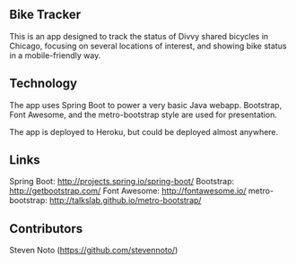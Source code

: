 ## Bike Tracker

This is an app designed to track the status of Divvy shared bicycles in Chicago,
focusing on several locations of interest, and showing bike status in a mobile-friendly way.

## Technology

The app uses Spring Boot to power a very basic Java webapp.
Bootstrap, Font Awesome, and the metro-bootstrap style are used for presentation.

The app is deployed to Heroku, but could be deployed almost anywhere.

## Links

Spring Boot: http://projects.spring.io/spring-boot/
Bootstrap: http://getbootstrap.com/
Font Awesome: http://fontawesome.io/
metro-bootstrap: http://talkslab.github.io/metro-bootstrap/

## Contributors

Steven Noto (https://github.com/stevennoto/)
